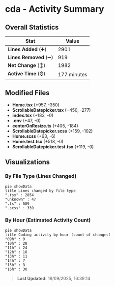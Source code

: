 # cda - Activity Summary 

## Overall Statistics

| Stat                   | Value                                                             |
| ---------------------- | ----------------------------------------------------------------- |
| **Lines Added** (➕)   | 2901                                          |
| **Lines Removed** (➖) | 919                                        |
| **Net Change** (↕)    | 1982                |
| **Active Time** (⌚)   | 177 minutes |


## Modified Files
- **Home.tsx** (+957, -350)
- **ScrollableDatepicker.tsx** (+450, -277)
- **index.tsx** (+183, -0)
- **.env** (+47, -0)
- **centerOnResize.ts** (+405, -184)
- **ScrollableDatepicker.scss** (+159, -102)
- **Home.scss** (+63, -6)
- **Home.test.tsx** (+518, -0)
- **ScrollableDatepicker.test.tsx** (+119, -0)

## Visualizations

### By File Type (Lines Changed)

```mermaid
pie showData
title Lines changed by file type
".tsx" : 2854
"unknown" : 47
".ts" : 589
".scss" : 330
```

### By Hour (Estimated Activity Count)

```mermaid
pie showData
title Coding activity by hour (count of changes)
"09h" : 9
"10h" : 28
"11h" : 24
"12h" : 18
"13h" : 11
"14h" : 7
"15h" : 3
"16h" : 30
```


> **Last Updated:** 18/09/2025, 16:39:14
